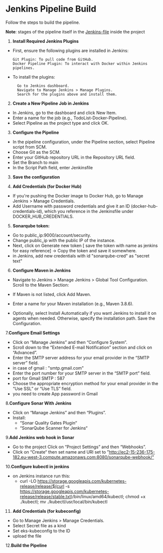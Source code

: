 
# Jenkins Pipeline Build

Follow the steps to build the pipeline.

**Note**: stages of the pipeline itself in the [Jenkins-file](Jenkinsfile) inside the project

1. **Install Required Jenkins Plugins**
* First, ensure the following plugins are installed in Jenkins:

      Git Plugin: To pull code from GitHub.
      Docker Pipeline Plugin: To interact with Docker within Jenkins pipelines.


* To install the plugins:

        Go to Jenkins dashboard.
        Navigate to Manage Jenkins > Manage Plugins.
        Search for the plugins above and install them.




2. **Create a New Pipeline Job in Jenkins**

* In Jenkins, go to the dashboard and click New Item.
* Enter a name for the job (e.g., TodoList-Docker-Pipeline).
* Select Pipeline as the project type and click OK.
3. **Configure the Pipeline**

* In the pipeline configuration, under the Pipeline section, select Pipeline script from SCM.
* Choose Git as the SCM.
* Enter your GitHub repository URL in the Repository URL field.
* Set the Branch to main
* In the Script Path field, enter Jenkinsfile



3. **Save the configuration**

4. **Add Credentials (for Docker Hub)**

* If you're pushing the Docker image to Docker Hub, go to Manage Jenkins > Manage Credentials.
* Add Username with password credentials and give it an ID (docker-hub-credentials-id), which you reference in the Jenkinsfile under DOCKER_HUB_CREDENTIALS.

5. **Sonarqube token:**
- Go to public_ip:9000/account/security.
- Change public_ip with the public IP of the instance.
- Next, click on Generate new token [ save the token with name as jenkins for easy reference] -> Copy the token and save it somewhere.
- in Jenkins, add new credentials with id "sonarqube-cred" as "secret text"

6. **Configure Maven in Jenkins**
- Navigate to Jenkins > Manage Jenkins > Global Tool Configuration.
  Scroll to the Maven Section:

- If Maven is not listed, click Add Maven.
- Enter a name for your Maven installation (e.g., Maven 3.8.6).
- Optionally, select Install Automatically if you want Jenkins to install it on agents when needed. Otherwise, specify the installation path.
  Save the Configuration.

7.**Configure Email Settings**

- Click on “Manage Jenkins” and then “Configure System”.
- Scroll down to the “Extended E-mail Notification” section and click on “Advanced”.
- Enter the SMTP server address for your email provider in the “SMTP server” field.
- in case of gmail : "smtp.gmail.com"
- Enter the port number for your SMTP server in the “SMTP port” field.
- port for Gmail SMTP : 587
- Choose the appropriate encryption method for your email provider in the “Use SSL” or “Use TLS” field.
- you need to create App password in Gmail

8.**Configure Sonar With Jenkins**

- Click on “Manage Jenkins” and then “Plugins”.
- Install: 
  * “Sonar Quality Gates Plugin“
  * “SonarQube Scanner for Jenkins“ 


9.**Add Jenkins web hook in Sonar**

- Go to the project Click on “Project Settings” and then “Webhooks”.
- Click on “Create“ then set name and  URl set to ”http://ec2-15-236-175-182.eu-west-3.compute.amazonaws.com:8080/sonarqube-webhook/”

10.**Configure kubectl in jenkins**
- on Jenkins instance run this:
  - curl -LO https://storage.googleapis.com/kubernetes-release/release/$(curl -s https://storage.googleapis.com/kubernetes-release/release/stable.txt)/bin/linux/amd64/kubectl; chmod +x ./kubectl; mv ./kubectl/usr/local/bin/kubectl

11. **Add Credentials (for kubeconfig)**

* Go to Manage Jenkins > Manage Credentials.
* Select Secret file as a kind
* Set eks-kubeconfig to the ID
* upload the file


12.**Build the Pipeline**
